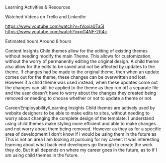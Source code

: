 Learning Activities & Resources

Watched Videos on Trello and LinkedIn:

https://www.youtube.com/watch?v=tVooja0Ta5I
https://www.youtube.com/watch?v=qG4NF-2tt4c


Estimated hours
Around 8 hours

Content Insights
Child themes allow for the editing of existing themes without needing modify the main Theme. This allows for customization, without the worry of permanently editing the original design.
A child theme also allow for the edits to be saved and not be affected by updates to the theme.
If changes had be made to the original theme, then when an update comes out for the theme, these changes can be overwritten and lost.
However if a child theme was used instead, when these updates come out the changes can still be applied to the theme as they run off a separate file and the user doesn't have to worry about the changes they created being removed or needing to choose whether or not to update a theme or not.

Career/Employability/Learning Insights
Child themes are actively used by website designers to be able to make edits to sites, without needing to worry about changing the complete design of the template.
I understand using child themes make styling more efficient and able to make changes and not worry about them being removed.
However as they as for a specific area of development I don't know if I would be using them in the future as This is not an area I am looking at pursuing for my career.
It was interesting learning about what back end developers go through to create the work they do, But it all depends on where my career goes in the future, as to if I am using child themes in the future.
